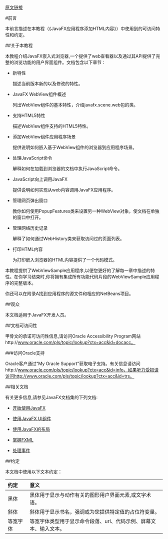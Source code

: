 [原文链接](http://docs.oracle.com/javase/8/javafx/embedded-browser-tutorial/preface.htm#sthref2)

#前言

本前言描述在本教程（《JavaFX应用程序添加HTML内容》）中使用到的可访问特性和约定。

##关于本教程

本教程介绍JavaFX嵌入式浏览器,一个提供了web查看器以及通过其API提供了完整的浏览功能的用户界面组件。文档包含以下章节：

- 新特性

	描述当前版本新的以及修改的特性。

- JavaFX WebView组件概述

	列出WebView组件的基本特性，介绍javafx.scene.web包的类。

- 支持HTML5特性

	描述WebView组件支持的HTML5特性。

- 添加WebView组件应用程序场景

	提供说明如何嵌入基于WebView组件的浏览器到应用程序场景。

- 处理JavaScript命令

	解释如何在加载到浏览器的文档中执行JavaScript命令。

- JavaScript向上调用JavaFX

	提供说明如何实现从web内容调用JavaFX应用程序。

- 管理网页弹出窗口

	教你如何使用PopupFeatures类来设置另一种WebView对象，使文档在单独的窗口中打开。

- 管理网络历史记录

	解释了如何通过WebHistory类来获取访问过的页面列表。

- 打印HTML内容

	为打印嵌入浏览器的HTML内容提供了一个代码模式。

本教程提供了WebViewSample应用程序,以便您更好的了解每一章中描述的特性。在你学习结束时,你将拥有集成所有功能代码片段的WebViewSample应用程序的完整版本。

你还可以在附录A找到应用程序的源文件和相应的NetBeans项目。

##观众

本文档适用于JavaFX开发人员。

##文档可访问性

甲骨文的承诺可访问性信息,请访问Oracle Accessibility Program网站http://www.oracle.com/pls/topic/lookup?ctx=acc&id=docacc。

###访问Oracle支持

Oracle客户通过“My Oracle Support”获取电子支持。有关信息请访问http://www.oracle.com/pls/topic/lookup?ctx=acc&id=info，如果听力受损请访问http://www.oracle.com/pls/topic/lookup?ctx=acc&id=trs。

##相关文档

有关更多信息,请参见JavaFX文档集的下列文档:

- [开始使用JavaFX](http://www.oracle.com/pls/topic/lookup?ctx=javase80&id=JFXST)

- [使用JavaFX UI组件](http://www.oracle.com/pls/topic/lookup?ctx=javase80&id=JFXUI)

- [使用JavaFX的布局](http://www.oracle.com/pls/topic/lookup?ctx=javase80&id=JFXLY)

- [掌握FXML](http://www.oracle.com/pls/topic/lookup?ctx=javase80&id=JFXMG)

- [处理事件](http://www.oracle.com/pls/topic/lookup?ctx=javase80&id=JFXED)

##约定

本文档中使用以下文本约定：

|约定|意义|
|:---|:---|
|黑体|黑体用于显示与动作有关的图形用户界面元素,或文字术语。|
|斜体|斜体用于显示书名，强调或为您提供特定值的占位符变量。|
|等宽字体|等宽字体类型用于显示命令段落、url、代码示例、屏幕文本、输入文本。|
